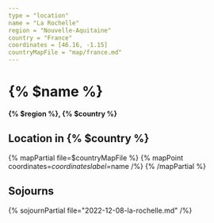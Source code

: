 ```yaml
---
type = "location"
name = "La Rochelle"
region = "Nouvelle-Aquitaine"
country = "France"
coordinates = [46.16, -1.15]
countryMapFile = "map/france.md"
---
```


# {% $name %}

**{% $region %}, {% $country %}**

## Location in {% $country %}

{% mapPartial file=$countryMapFile %}
  {% mapPoint coordinates=$coordinates label=$name /%}
{% /mapPartial %}

## Sojourns

{% sojournPartial file="2022-12-08-la-rochelle.md" /%}
